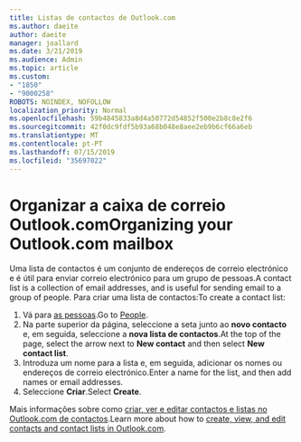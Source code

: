 ```yaml
---
title: Listas de contactos de Outlook.com
ms.author: daeite
author: daeite
manager: joallard
ms.date: 3/21/2019
ms.audience: Admin
ms.topic: article
ms.custom:
- "1850"
- "9000258"
ROBOTS: NOINDEX, NOFOLLOW
localization_priority: Normal
ms.openlocfilehash: 59b4845833a8d4a50772d54852f500e2b8c8e2f6
ms.sourcegitcommit: 42f0dc9fdf5b93a68b048e8aee2eb9b6cf66a6eb
ms.translationtype: MT
ms.contentlocale: pt-PT
ms.lasthandoff: 07/15/2019
ms.locfileid: "35697022"
---
```

# <a name="organizing-your-outlookcom-mailbox"></a><span data-ttu-id="bdd32-102">Organizar a caixa de correio Outlook.com</span><span class="sxs-lookup"><span data-stu-id="bdd32-102">Organizing your Outlook.com mailbox</span></span>

<span data-ttu-id="bdd32-103">Uma lista de contactos é um conjunto de endereços de correio electrónico e é útil para enviar correio electrónico para um grupo de pessoas.</span><span class="sxs-lookup"><span data-stu-id="bdd32-103">A contact list is a collection of email addresses, and is useful for sending email to a group of people.</span></span> <span data-ttu-id="bdd32-104">Para criar uma lista de contactos:</span><span class="sxs-lookup"><span data-stu-id="bdd32-104">To create a contact list:</span></span>

1. <span data-ttu-id="bdd32-105">Vá para [as pessoas](https://outlook.live.com/people/).</span><span class="sxs-lookup"><span data-stu-id="bdd32-105">Go to [People](https://outlook.live.com/people/).</span></span>
1. <span data-ttu-id="bdd32-106">Na parte superior da página, seleccione a seta junto ao **novo contacto** e, em seguida, seleccione a **nova lista de contactos**.</span><span class="sxs-lookup"><span data-stu-id="bdd32-106">At the top of the page, select the arrow next to **New contact** and then select **New contact list**.</span></span>
1. <span data-ttu-id="bdd32-107">Introduza um nome para a lista e, em seguida, adicionar os nomes ou endereços de correio electrónico.</span><span class="sxs-lookup"><span data-stu-id="bdd32-107">Enter a name for the list, and then add names or email addresses.</span></span>
1. <span data-ttu-id="bdd32-108">Seleccione **Criar**.</span><span class="sxs-lookup"><span data-stu-id="bdd32-108">Select **Create**.</span></span>

<span data-ttu-id="bdd32-109">Mais informações sobre como [criar, ver e editar contactos e listas no Outlook.com de contactos](https://support.office.com/article/5b909158-036e-4820-92f7-2a27f57b9f01?wt.mc_id=Office_Outlook_com_Alchemy).</span><span class="sxs-lookup"><span data-stu-id="bdd32-109">Learn more about how to [create, view, and edit contacts and contact lists in Outlook.com](https://support.office.com/article/5b909158-036e-4820-92f7-2a27f57b9f01?wt.mc_id=Office_Outlook_com_Alchemy).</span></span>